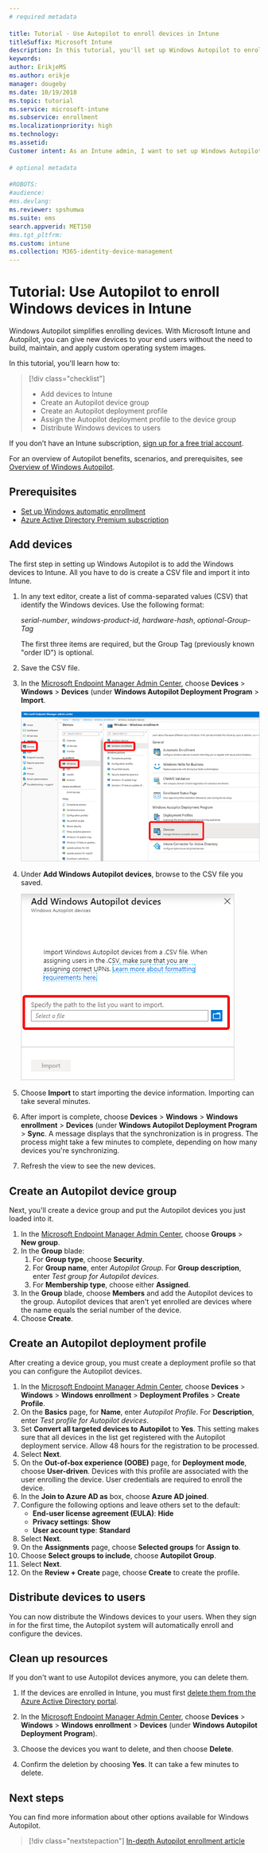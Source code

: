 ```yaml
---
# required metadata

title: Tutorial - Use Autopilot to enroll devices in Intune
titleSuffix: Microsoft Intune
description: In this tutorial, you'll set up Windows Autopilot to enroll devices in Intune.
keywords:
author: ErikjeMS
ms.author: erikje
manager: dougeby
ms.date: 10/19/2018
ms.topic: tutorial
ms.service: microsoft-intune
ms.subservice: enrollment
ms.localizationpriority: high
ms.technology:
ms.assetid: 
Customer intent: As an Intune admin, I want to set up Windows Autopilot so that users can enroll in Intune.

# optional metadata

#ROBOTS:
#audience:
#ms.devlang:
ms.reviewer: spshumwa
ms.suite: ems
search.appverid: MET150
#ms.tgt_pltfrm:
ms.custom: intune
ms.collection: M365-identity-device-management
---
```


# Tutorial: Use Autopilot to enroll Windows devices in Intune

Windows Autopilot simplifies enrolling devices. With Microsoft Intune and Autopilot, you can give new devices to your end users without the need to build, maintain, and apply custom operating system images.

In this tutorial, you'll learn how to:
> [!div class="checklist"]
> * Add devices to Intune
> * Create an Autopilot device group
> * Create an Autopilot deployment profile
> * Assign the Autopilot deployment profile to the device group
> * Distribute Windows devices to users

If you don’t have an Intune subscription, [sign up for a free trial account](../fundamentals/free-trial-sign-up.md).

For an overview of Autopilot benefits, scenarios, and prerequisites, see [Overview of Windows Autopilot](https://docs.microsoft.com/windows/deployment/windows-autopilot/windows-10-autopilot).


## Prerequisites
- [Set up Windows automatic enrollment](../quickstart-setup-auto-enrollment.md)
- [Azure Active Directory Premium subscription](https://docs.microsoft.com/azure/active-directory/active-directory-get-started-premium) <!--&#40;[trial subscription](https://go.microsoft.com/fwlink/?LinkID=816845)&#41;-->


## Add devices

The first step in setting up Windows Autopilot is to add the Windows devices to Intune. All you have to do is create a CSV file and import it into Intune.

1. In any text editor, create a list of comma-separated values (CSV) that identify the Windows devices. Use the following format:
    
    *serial-number*, *windows-product-id*, *hardware-hash*, *optional-Group-Tag*
    
    The first three items are required, but the Group Tag (previously known "order ID") is optional.

2. Save the CSV file.

3. In the [Microsoft Endpoint Manager Admin Center](https://go.microsoft.com/fwlink/?linkid=2109431), choose **Devices** > **Windows** > **Devices** (under **Windows Autopilot Deployment Program** > **Import**.

    ![Screenshot of Windows Autopilot devices](./media/enrollment-autopilot/autopilot-import-device.png)

4. Under **Add Windows Autopilot devices**, browse to the CSV file you saved.

    ![Screenshot of Adding Windows Autopilot devices](./media/tutorial-use-autopilot-enroll-devices/autopilot-import-device2.png)

5. Choose **Import** to start importing the device information. Importing can take several minutes.

4. After import is complete, choose **Devices** > **Windows** > **Windows enrollment** > **Devices** (under **Windows Autopilot Deployment Program** > **Sync**. A message displays that the synchronization is in progress. The process might take a few minutes to complete, depending on how many devices you're synchronizing.

5. Refresh the view to see the new devices.

## Create an Autopilot device group

Next, you'll create a device group and put the Autopilot devices you just loaded into it.

1. In the [Microsoft Endpoint Manager Admin Center](https://go.microsoft.com/fwlink/?linkid=2109431), choose **Groups** > **New group**.
2. In the **Group** blade:
    1. For **Group type**, choose **Security**.
    2. For **Group name**, enter *Autopilot Group*. For **Group description**, enter *Test group for Autopilot devices*.
    3. For **Membership type**, choose either **Assigned**.
3. In the **Group** blade, choose **Members** and add the Autopilot devices to the group. Autopilot devices that aren't yet enrolled are devices where the name equals the serial number of the device.
4. Choose **Create**.  

## Create an Autopilot deployment profile

After creating a device group, you must create a deployment profile so that you can configure the Autopilot devices.

1. In the [Microsoft Endpoint Manager Admin Center](https://go.microsoft.com/fwlink/?linkid=2109431), choose **Devices** > **Windows** > **Windows enrollment** > **Deployment Profiles** > **Create Profile**.
2. On the **Basics** page, for **Name**, enter *Autopilot Profile*. For **Description**, enter *Test profile for Autopilot devices*.
3. Set **Convert all targeted devices to Autopilot** to **Yes**. This setting makes sure that all devices in the list get registered with the Autopilot deployment service. Allow 48 hours for the registration to be processed.
4. Select **Next**.
5. On the **Out-of-box experience (OOBE)** page, for **Deployment mode**, choose **User-driven**. Devices with this profile are associated with the user enrolling the device. User credentials are required to enroll the device.
6. In the **Join to Azure AD as** box, choose **Azure AD joined**.
7. Configure the following options and leave others set to the default:
    - **End-user license agreement (EULA)**: **Hide**
    - **Privacy settings**: **Show**
    - **User account type**: **Standard**
8. Select **Next**.
9. On the **Assignments** page, choose **Selected groups** for **Assign to**.
10. Choose **Select groups to include**, choose **Autopilot Group**.
11. Select **Next**.
12. On the **Review + Create** page, choose **Create** to create the profile.

## Distribute devices to users

You can now distribute the Windows devices to your users. When they sign in for the first time, the Autopilot system will automatically enroll and configure the devices. 

## Clean up resources

If you don't want to use Autopilot devices anymore, you can delete them.

1. If the devices are enrolled in Intune, you must first [delete them from the Azure Active Directory portal](../remote-actions/devices-wipe.md#delete-devices-from-the-azure-active-directory-portal).

2. In the [Microsoft Endpoint Manager Admin Center](https://go.microsoft.com/fwlink/?linkid=2109431), choose **Devices** > **Windows** > **Windows enrollment** > **Devices** (under **Windows Autopilot Deployment Program**).

3. Choose the devices you want to delete, and then choose **Delete**.

4. Confirm the deletion by choosing **Yes**. It can take a few minutes to delete.

## Next steps

You can find more information about other options available for Windows Autopilot.

> [!div class="nextstepaction"]
> [In-depth Autopilot enrollment article](enrollment-autopilot.md)


